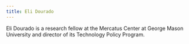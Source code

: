 ```yaml
---
title: Eli Dourado
---
```


Eli Dourado is a research fellow at the Mercatus Center at George Mason University and director of its Technology Policy Program.
